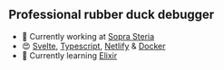 ## Professional rubber duck debugger

- :office: Currently working at [Sopra Steria](https://www.soprasteria.no/)
- :heart_eyes: [Svelte](https://svelte.dev/), [Typescript](https://www.typescriptlang.org/), [Netlify](https://www.netlify.com/) & [Docker](https://www.docker.com/)
- :seedling: Currently learning [Elixir](https://elixir-lang.org/)

